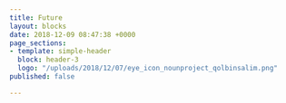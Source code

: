 ```yaml
---
title: Future
layout: blocks
date: 2018-12-09 08:47:38 +0000
page_sections:
- template: simple-header
  block: header-3
  logo: "/uploads/2018/12/07/eye_icon_nounproject_qolbinsalim.png"
published: false

---
```

